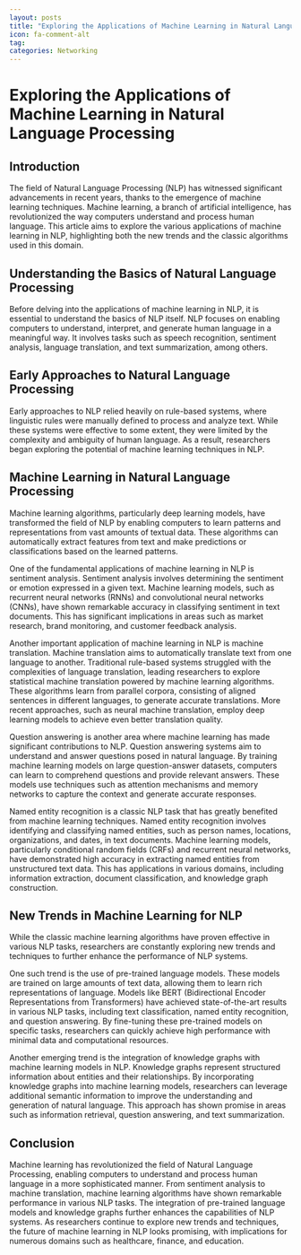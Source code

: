 ```yaml
---
layout: posts
title: "Exploring the Applications of Machine Learning in Natural Language Processing"
icon: fa-comment-alt
tag:      
categories: Networking
---
```



# Exploring the Applications of Machine Learning in Natural Language Processing

## Introduction

The field of Natural Language Processing (NLP) has witnessed significant advancements in recent years, thanks to the emergence of machine learning techniques. Machine learning, a branch of artificial intelligence, has revolutionized the way computers understand and process human language. This article aims to explore the various applications of machine learning in NLP, highlighting both the new trends and the classic algorithms used in this domain.

## Understanding the Basics of Natural Language Processing

Before delving into the applications of machine learning in NLP, it is essential to understand the basics of NLP itself. NLP focuses on enabling computers to understand, interpret, and generate human language in a meaningful way. It involves tasks such as speech recognition, sentiment analysis, language translation, and text summarization, among others.

## Early Approaches to Natural Language Processing

Early approaches to NLP relied heavily on rule-based systems, where linguistic rules were manually defined to process and analyze text. While these systems were effective to some extent, they were limited by the complexity and ambiguity of human language. As a result, researchers began exploring the potential of machine learning techniques in NLP.

## Machine Learning in Natural Language Processing

Machine learning algorithms, particularly deep learning models, have transformed the field of NLP by enabling computers to learn patterns and representations from vast amounts of textual data. These algorithms can automatically extract features from text and make predictions or classifications based on the learned patterns.

One of the fundamental applications of machine learning in NLP is sentiment analysis. Sentiment analysis involves determining the sentiment or emotion expressed in a given text. Machine learning models, such as recurrent neural networks (RNNs) and convolutional neural networks (CNNs), have shown remarkable accuracy in classifying sentiment in text documents. This has significant implications in areas such as market research, brand monitoring, and customer feedback analysis.

Another important application of machine learning in NLP is machine translation. Machine translation aims to automatically translate text from one language to another. Traditional rule-based systems struggled with the complexities of language translation, leading researchers to explore statistical machine translation powered by machine learning algorithms. These algorithms learn from parallel corpora, consisting of aligned sentences in different languages, to generate accurate translations. More recent approaches, such as neural machine translation, employ deep learning models to achieve even better translation quality.

Question answering is another area where machine learning has made significant contributions to NLP. Question answering systems aim to understand and answer questions posed in natural language. By training machine learning models on large question-answer datasets, computers can learn to comprehend questions and provide relevant answers. These models use techniques such as attention mechanisms and memory networks to capture the context and generate accurate responses.

Named entity recognition is a classic NLP task that has greatly benefited from machine learning techniques. Named entity recognition involves identifying and classifying named entities, such as person names, locations, organizations, and dates, in text documents. Machine learning models, particularly conditional random fields (CRFs) and recurrent neural networks, have demonstrated high accuracy in extracting named entities from unstructured text data. This has applications in various domains, including information extraction, document classification, and knowledge graph construction.

## New Trends in Machine Learning for NLP

While the classic machine learning algorithms have proven effective in various NLP tasks, researchers are constantly exploring new trends and techniques to further enhance the performance of NLP systems.

One such trend is the use of pre-trained language models. These models are trained on large amounts of text data, allowing them to learn rich representations of language. Models like BERT (Bidirectional Encoder Representations from Transformers) have achieved state-of-the-art results in various NLP tasks, including text classification, named entity recognition, and question answering. By fine-tuning these pre-trained models on specific tasks, researchers can quickly achieve high performance with minimal data and computational resources.

Another emerging trend is the integration of knowledge graphs with machine learning models in NLP. Knowledge graphs represent structured information about entities and their relationships. By incorporating knowledge graphs into machine learning models, researchers can leverage additional semantic information to improve the understanding and generation of natural language. This approach has shown promise in areas such as information retrieval, question answering, and text summarization.

## Conclusion

Machine learning has revolutionized the field of Natural Language Processing, enabling computers to understand and process human language in a more sophisticated manner. From sentiment analysis to machine translation, machine learning algorithms have shown remarkable performance in various NLP tasks. The integration of pre-trained language models and knowledge graphs further enhances the capabilities of NLP systems. As researchers continue to explore new trends and techniques, the future of machine learning in NLP looks promising, with implications for numerous domains such as healthcare, finance, and education.